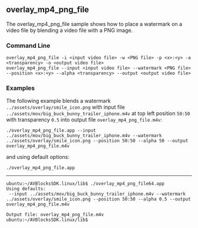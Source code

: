 ## overlay_mp4_png_file

The overlay_mp4_png_file sample shows how to place a watermark on a video file by blending a video file with a PNG image.

### Command Line

~~~ shell
overlay_mp4_png_file -i <input video file> -w <PNG file> -p <x>:<y> -a <transparency> -o <output video file>
overlay_mp4_png_file --input <input video file> --watermark <PNG file> --position <x>:<y> --alpha <transparency> --output <output video file>
~~~

###	Examples

The following example blends a watermark `../assets/overlay/smile_icon.png` with input file `../assets/mov/big_buck_bunny_trailer_iphone.m4v` at top left position `50:50` with transparency `0.5` into output file `overlay_mp4_png_file.m4v`:

~~~ shell
./overlay_mp4_png_file.app --input ../assets/mov/big_buck_bunny_trailer_iphone.m4v --watermark ../assets/overlay/smile_icon.png --position 50:50 --alpha 50 --output overlay_mp4_png_file.m4v
~~~

and using default options:
~~~ shell
./overlay_mp4_png_file.app
~~~
***
~~~ shell
ubuntu:~/AVBlocksSDK.linux/lib$ ./overlay_mp4_png_file64.app
Using defaults:
 --input ../assets/mov/big_buck_bunny_trailer_iphone.m4v --watermark ../assets/overlay/smile_icon.png --position 50:50 --alpha 0.5 --output overlay_mp4_png_file.m4v

Output file: overlay_mp4_png_file.m4v
ubuntu:~/AVBlocksSDK.linux/lib$
~~~ 
